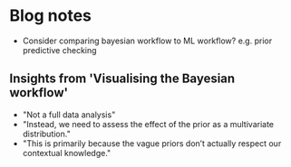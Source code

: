 # Blog notes

- Consider comparing bayesian workflow to ML workflow? e.g. prior predictive checking

## Insights from 'Visualising the Bayesian workflow'
- "Not a full data analysis"
- "Instead, we need to assess the effect of the prior as a multivariate distribution."
- "This is primarily because the vague priors don’t actually respect our contextual knowledge."